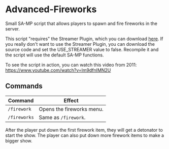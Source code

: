 # Advanced-Fireworks
Small SA-MP script that allows players to spawn and fire fireworks in the server.

This script "requires" the Streamer Plugin, which you can download [here](http://forum.sa-mp.com/showthread.php?t=102865). If you really don't want to use the Streamer Plugin, you can download the source code and set the USE_STREAMER value to false. Recompile it and the script will use the default SA-MP functions. 

To see the script in action, you can watch this video from 2011: https://www.youtube.com/watch?v=lm9dfnIMN2U

## Commands
| Command | Effect |
| --- | --- |
| `/firework` | Opens the fireworks menu. |
| `/fireworks` | Same as `/firework`. |

After the player put down the first firework item, they will get a detonator to start the show. The player can also put down more firework items to make a bigger show.
